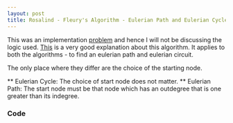 ```yaml
---
layout: post
title: Rosalind - Fleury's Algorithm - Eulerian Path and Eulerian Cycle
---
```


This was an implementation [problem](http://rosalind.info/problems/ba3f/) and hence I will not be discussing the logic used. [This](https://www.youtube.com/watch?v=Lr6C8u-FDL8) is a very good explanation about this algorithm. It applies to both the algorithms - to find an eulerian path and eulerian circuit.

The only place where they differ are the choice of the starting node. 

** Eulerian Cycle: The choice of start node does not matter.
** Eulerian Path: The start node must be that node which has an outdegree that is one greater than its indegree.


### Code
<script src="https://gist.github.com/adijo/15347b2d708978380ee67d99558e52d4.js"></script>
